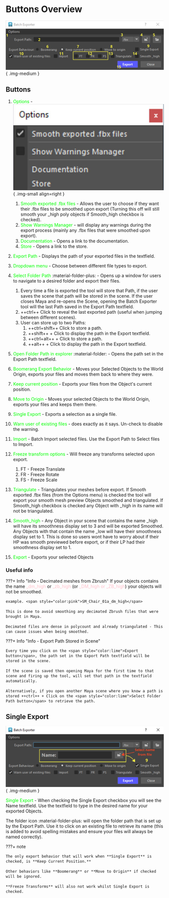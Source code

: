# Buttons Overview

![Batch Exporter Window](images/Batch_Exporter_Buttons_Overview.jpg){ .img-medium } 
## Buttons
1. <span style="color:lime">Options</span>  - 
    ![Batch Exporter Window](images/Batch_Exporter_Options_Window.jpg){ .img-small align=right }

    1. <span style="color:lime">Smooth exported .fbx files</span> - Allows the user to choose if they want their .fbx files to be smoothed upon export (Turning this off will still smooth your _high poly objects if Smooth_high checkbox is checked).
    2. <span style="color:lime">Show Warnings Manager</span> - will display any warnings during the export process (mainly any .fbx files that were smoothed upon export).
    3. <span style="color:lime">Documentation</span> - Opens a link to the documentation.
    4. <span style="color:lime">Store</span> - Opens a link to the store. 

2. <span style="color:lime">Export Path</span> - Displays the path of your exported files in the textfield.
3. <span style="color:lime">Dropdown menu</span> - Choose between different file types to export.
4. <span style="color:lime">Select Folder Path</span> :material-folder-plus: - Opens up a window for users to navigate to a desired folder and export their files.
    1. Every time a file is exported the tool will store that Path, if the user saves the scene that path will be stored in the scene. If the user closes Maya and re-opens the Scene, opening the Batch Exporter tool will the last Path saved in the Export Path textfield.
    2. ++ctrl++ Click to reveal the last exported path (useful when jumping between different scenes).
    3. User can store up to two Paths:
        1. ++ctrl+shift++ Click to store a path.
        2. ++shift++ + Click to display the path in the Export textfield.
        3. ++ctrl+alt++ + Click to store a path.
        4. ++alt++ + Click to display the path in the Export textfield.
5. <span style="color:lime">Open Folder Path in explorer</span> :material-folder: - Opens the path set in the Export Path textfield.
6. <span style="color:lime">Boomerang Export Behavior </span>- Moves your Selected Objects to the World Origin, exports your files and moves them back to where they were.
7. <span style="color:lime">Keep current position </span> - Exports your files from the Object's current position.
8. <span style="color:lime">Move to Origin</span> - Moves your selected Objects to the World Origin, exports your files and keeps them there.
9. <span style="color:lime">Single Export</span> - Exports a selection as a single file.
10. <span style="color:lime">Warn user of existing files</span> - does exactly as it says. Un-check to disable the warning.
11. <span style="color:lime">Import</span> - Batch Import selected files. Use the Export Path to Select files to Import.
12. <span style="color:lime">Freeze transform options</span> - Will freeze any transforms selected upon export.
    1. FT - Freeze Translate
    2. FR - Freeze Rotate
    3. FS - Freeze Scale
13. <span style="color:lime">Triangulate</span> - Triangulates your meshes before export. If Smooth exported .fbx files (from the Options menu) is checked the tool will export your smooth mesh preview Objects smoothed and triangulated. If Smooth_high checkbox is checked any Object with _high in its name will not be triangulated.
14. <span style="color:lime">Smooth_high</span> - Any Object in your scene that contains the name _high will have its smoothness display set to 3 and will be exported Smoothed. Any Objects with that contain the name _low will have their smoothness display set to 1. 
This is done so users wont have to worry about if their HP was smooth previewed before export, or if their LP had their smoothness display set to 1.
15. <span style="color:lime">Export</span> - Exports your selected Objects

### Useful info

???+ Info "Info - Decimated meshes from Zbrush"
    If your objects contains the name <span style="color:pink">_dm_high</span> or <span style="color:pink">_zb_high</span> (or <span style="color:pink">_DM_high or _ZB_high</span>) your objects will not be smoothed. 

    example. <span style="color:pink">SM_Chair_01a_dm_high</span>  
    
    This is done to avoid smoothing any decimated Zbrush files that were brought in Maya.
    
    Decimated files are dense in polycount and already triangulated - This can cause issues when being smoothed.


???+ Info "Info - Export Path Stored in Scene"
    
    Every time you click on the <span style="color:lime">Export button</span>, the path set in the Export Path textfield will be stored in the scene. 
    
    If the scene is saved then opening Maya for the first time to that scene and firing up the tool, will set that path in the textfield automatically. 

    Alternatively, if you open another Maya scene where you know a path is stored ++ctrl++ + Click on the <span style="color:lime">Select Folder Path button</span> to retrieve the path.

## Single Export

![Batch Exporter Window](images/Batch_Exporter_Single_Export.jpg){ .img-medium } 

<span style="color:lime">Single Export</span> - When checking the Single Export checkbox you will see the Name textfield.  Use the textfield to type in the desired name for your exported Objects.

The folder icon :material-folder-plus: will open the folder path that is set up by the Export Path.
Use it to click on an existing file to retrieve its name (this is added to avoid spelling mistakes and ensure your files will always be named correctly).

???+ note
    
    The only export behavior that will work when **Single Export** is checked, is **Keep Current Position.** 
    
    Other behaviors like **Boomerang** or **Move to Origin** if checked will be ignored.

    **Freeze Transforms** will also not work whilst Single Export is checked.

